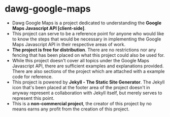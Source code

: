 # dawg-google-maps
<ul>
  <li>Dawg Google Maps is a project dedicated to understanding the <strong>Google Maps Javascript API [client-side]</strong>.</li>
  <li>This project can serve to be a reference point for anyone who would like to know the steps that would be necessary in implementing the Google Maps Javascript API in their respective areas of work.</li>
  <li><strong>The project is free for distribution</strong>. There are no restrictions nor any fencing that has been placed on what this project could also be used for.</li>
  <li>While this project doesn't cover all topics under the Google Maps Javascript API, there are sufficient examples and explanations provided. There are also sections of the project which are attached with a example code for reference.</li>
  <li>This project is powered by <strong>Jekyll - The Static Site Generator</strong>. The Jekyll icon that's been placed at the footer area of the project doesn't in anyway represent a collaboration with Jekyll itself, but merely serves to represent this point.</li>
  <li>This is a <strong>non-commercial project</strong>, the creator of this project by no means earns any profit from the creation of this project.</li>
</ul>
